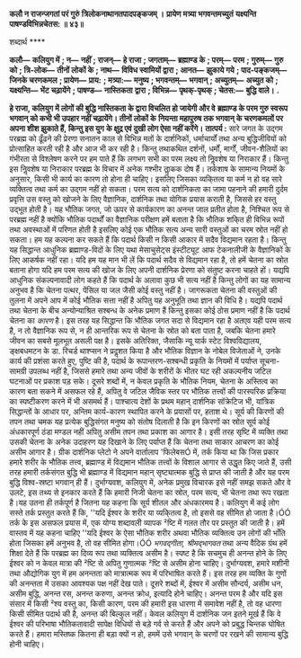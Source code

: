 **कलौ न राजन्जगतां परं गुरुं** **त्रिलोकनाथानतपादपङ्कजम् ।** **प्रायेण मत्र्या भगवन्तमच्युतं** **यक्ष्यन्ति पाषण्डविभिन्नचेतस: ॥ ४३॥** 

शब्दार्थ **** 

**कलौ—** **कलियुग में** **; न—** **नहीं** **; राजन्—** **हे राजा** **; जगताम्—** **ब्रह्माण्ड के** **; परम्—** **परम** **; गुरुम्—** **गुरु को** **; त्रि-लोक—** **तीनों लोकों के** **; नाथ—** **विविध स्वामियों द्वारा** **; आनत—** **झुकाये गये** **; पाद-पङ्कजम्—** **जिनके चरणकमल** **; प्रायेण—** **प्राय:** **; मत्र्या:—** **मनुष्य** **; भगवन्तम्—** **भगवान्** **; अच्युतम्—** **अच्युत को** **; यक्ष्यन्ति—** **भेंट चढ़ायेंगे** **; पाषण्ड—** **नास्तिकता** **द्वारा** **; विभिन्न—** **पृथक्-पृथक्** **; चेतस:—** **बुद्धि वाले।** **.** 

**हे राजा, कलियुग में लोगों की बुद्धि नास्तिकता के द्वारा विचलित हो जायेगी और वे** **ब्रह्माण्ड के परम गुरु स्वरूप भगवान् को कभी भी उपहार नहीं चढ़ायेंगे। तीनों लोकों के** **नियन्ता महापुरुष तक भगवान् के चरणकमलों पर अपना शीश झुकाते हैं, किन्तु इस युग** **के क्षुद्र एवं दुखी लोग ऐसा नहीं करेंगे।** **तात्पर्य :** सारे जगत के उद्गम परब्रह्म को ढूँढने की प्रेरणा सनातन काल से विभिन्न मतों के दार्शनिकों, धर्माचार्यों तथा अन्य बुद्धिजीवियों को प्रोत्साहित करती रही है और आज भी कर रही है। किन्तु तथाकथित दर्शनों, धर्मों, मार्गों, जीवन-शैलियों का गंभीरता से विश्लेषण करने पर हम पाते हैं कि लगभग सभी का परम लक्ष्य तो निॢवशेष या निराकार हैं। किन्तु इस निॢवशेष या निराकार परब्रह्म के विचार में अनेक गश्भीर ताॢकक दोष हैं। तर्कशाष के सामान्य नियमों के अनुसार, किसी भी कार्य का कारण तो होना ही चाहिए। इसलिए जिसका व्यकि्तत्व या कर्म न हो वह सारे व्यक्तित्व तथा कर्म का उद्गम नहीं हो सकता। परम सत्य को दार्शनिकता का जामा पहनाने की हमारी दुर्दम प्रवृत्ति उस वस्तु को खोजने के लिए वैज्ञानिक, दार्शनिक तथा योगिक प्रयास कराती है, जिससे हर वस्तु उद्भूत होती है। यह भौतिक जगत, जो ऊपर से कार्यकारण का अनन्त जाल प्रतीत होता है, निश्चित रूप से परब्रह्म नहीं है क्योंकि भौतिक पदार्थों का वैज्ञानिक परीक्षण हमें बताता है कि भौतिक शकि्त ही विभिन्न रूपों तथा अवस्थाओं में परिणत होती है इसलिए कोई एक भौतिक सत्य अन्य सारी वस्तुओं का चरम स्रोत नहीं हो सकता। हम यह कल्पना कर सकते हैं कि पदार्थ किसी न किसी आकार में सदैव विद्यमान रहता है। किन्तु यह सिद्धान्त आधुनिक ब्रह्माण्ड-विदों के लिए यथा मेसाचुसेट्स इंस्टीट्यूट आफ टेकनालीजी के वैज्ञानिकों के लिए आकर्षक नहीं रहा। यदि हम यह मान भी लें कि पदार्थ सदैव से विद्यमान रहा है, तो हमें चेतना का स्रोत बताना होगा यदि हम परम सत्य की खोज के लिए अपनी दार्शनिक प्रेरणा को संतुष्ट करना चाहते हों। यद्यपि आधुनिक संकल्पनावादी लोग कहते हैं कि पदार्थ के अलावा कुछ भी सत्य नहीं है किन्तु लोगों का यह सामान्य अनुभव है कि चेतना पत्थर, पेंसिल या जल जैसी कोई वस्तु नहीं है। जागरूकता चेतना की वस्तुओं की तुलना में अपने आप में कोई भौतिक सत्ता नहीं है अपितु यह अनुभूति तथा ज्ञान की विधि है। यद्यपि पदार्थ तथा चेतना के बीच अन्योन्याश्रित सश्बन्ध के अनेक प्रमाण हैं किन्तु इसका कोई ठोस प्रमाण नहीं है कि पदार्थ चेतना का *कारण* है। इस तरह यह सिद्धान्त कि भौतिक जगत सदा से विद्यमान रहा है अतएव यही परम सत्य है, न तो वैज्ञानिक रूप से, न ही आन्तरिक रूप से चेतना के स्रोत को बता पाता है, जबकि चेतना हमारे जीवन का सबसे मूलभूत असली पक्ष है। इसके अतिरिक्त, जैसाकि न्यू यार्क स्टेट विश्वविद्यालय, ङ्क्षबधमटन के डा. रिचर्ड थाश्प्सन ने प्रदॢशत किया है और भौतिक विज्ञान के नोबेल विजेताओं ने, उनके कार्य की प्रशंसा करते हुए, पुष्टि की है, पदार्थ के रूपान्तरण-सश्बन्धी प्रकृति के नियमों में पर्याप्त सूचना-सामग्री उपलब्ध नहीं है, जिससे हमारे तथा अन्य जीवों के शरीरों के भीतर घट रही अकल्पनीय जटिल घटनाओं पर प्रकाश पड़ सके। दूसरे शब्दों में, न केवल प्रकृति के भौतिक नियम, चेतना के अस्तित्व का कारण बता सकने में असफल रहे हैं, अपितु वे जटिल जैविक स्तर पर भौतिक तत्त्वों की पारस्परिक प्रक्रिया का स्पष्टीकरण करने में भी असमर्थ हैं। पाश्चात्य देशों के प्रथम महान् दार्शनिक सॉक्रेटिज भी, यांत्रिक सिद्धान्तों के आधार पर, अन्तिम कार्य-कारण स्थापित करने के प्रयासों पर, हताश थे। सूर्य की किरणों की तपन तथा चमक यह प्रत्येक बुद्धिसंगत मनुष्य को संतोष दिलाती है कि इन किरणों का स्रोत सूर्य कोई अंधकारपूर्ण ठंडा मण्डल नहीं अपितु असीम तपन तथा प्रकाश का आगार है। इसी तरह सृष्टि में व्यक्ति तथा उसकी चेतना के अनेक उदाहरण यह दिखाने के लिए पर्याप्त हैं कि चेतना तथा साकार आचरण का कोई असीम आगार है। ग्रीक दार्शनिक प्लेटो ने अपने वार्तालाप 'फिलेबसÓ में, तर्क किया था कि जिस प्रकार हमारे शरीर के भौतिक तत्त्व, ब्रह्माण्ड में विद्यमान भौतिक तत्त्वों के विशाल आगार से उद्धृत किए जाते हैं, उसी तरह हमारी तर्कसंगत बुद्धि भी ब्रह्माण्ड में विद्यमान महान् सृष्ट्यात्मक बुद्धि से प्राप्त की जाती है और यह परम बुद्धि विश्व-स्रष्टा भगवान् ही हैं। दुर्भाग्यवश, कलियुग में, अनेक प्रमुख विचारक इसे नहीं समझ सकते और वे उलटे, इस तथ्य से इनकार करते हैं कि हमारी निजी चेतना का स्रोत, परम सत्य, भी चेतना तथा रूप रखता है।यह उतना ही तर्कपूर्ण है जितना यह कहना कि सूर्य शीतल और अंधकारमय है। कलियुग में कई लोग सस्ते तर्क प्रस्तुत करते हैं कि, ''यदि ईश्वर के शरीर या व्यकि्तत्व है, तो इससे वह सीमित हो जाता है।ÓÓ तर्क के इस असफल प्रयास में, एक योग्य शब्दावली व्यापक ²ष्टि में गलत तौर पर प्रस्तुत की जाती है। हमें वास्तव में यह कहना चाहिए ''यदि ईश्वर के ऐसा भौतिक शरीर अथवा भौतिक व्यक्तित्व उन लोगों की भाँति होता जिसका हमें अनुभव है, तो वह सीमित होगा।ÓÓ *भगवद्गीता, श्रीमद्भागवत* तथा अन्य वैदिक ग्रंथ हमें शिक्षा देते हैं कि परब्रह्म का दिव्य रूप तथा व्यक्तित्व असीम है। स्पष्ट है कि सचमुच ही अनन्त होने के लिए ईश्वर को न केवल मात्रा की ²ष्टि से अपितु गुणात्मक ²ष्टि से असीम होना चाहिए। दुर्भाग्यवश, हमारे मशीनी तथा औद्योगिक युग में हम अनन्तता को मात्रात्मक रूप में परिभाषित करते हैं। इस तरह हम व्यक्ति के गुणों की अनन्तता में उसका आवश्यक पक्ष नहीं देख पाते। दूसरे शब्दों में, ईश्वर में असीम सौन्दर्य, असीम धन, असीम बुद्धि, अनन्त रस, अनन्त करुणा, अनन्त क्रोध, इत्यादि होने चाहिए। अनन्त परम है और यदि इस संसार में किसी ²श्य वस्तु का, किसी कारण, परम की हमारी इस धारणा में समावेश नहीं है, तो वह धारणा किसी सीमित पदार्थ की है, अनन्त की बिल्कुल नहीं। केवल कलियुग में दार्शनिक जन इतने मूर्ख हैं कि वे ईश्वर की परिभाषा भौतिकतावादी सापेक्ष विधियों से बड़े गर्व से करते हैं और अपने को प्रबुद्ध चिन्तक घोषित करते हैं। हमारा मस्तिष्क कितना ही बड़ा क्यों न हो, हममें उसे भगवान् के चरणों पर रखने की सामान्य बुद्धि होनी चाहिए।  
